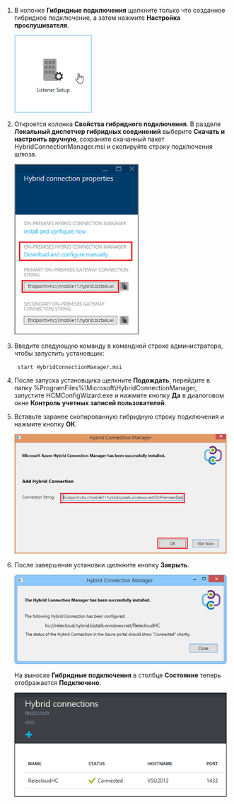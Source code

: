 
1. В колонке **Гибридные подключения** щелкните только что созданное гибридное подключение, а затем нажмите **Настройка прослушивателя**.
	
	![Щелкните "Установка прослушивателя"](./media/app-service-hybrid-connections-manager-install/D04ClickListenerSetup.png)
	
4. Откроется колонка **Свойства гибридного подключения**. В разделе **Локальный диспетчер гибридных соединений** выберите **Скачать и настроить вручную**, сохраните скачанный пакет HybridConnectionManager.msi и скопируйте строку подключения шлюза.
	
	![Щелкните здесь, чтобы установить](./media/app-service-hybrid-connections-manager-install/D05ClickToInstallHCM.png)
	
5. Введите следующую команду в командной строке администратора, чтобы запустить установщик:

		start HybridConnectionManager.msi
 
7. После запуска установщика щелкните **Подождать**, перейдите в папку %ProgramFiles%\\Microsoft\\HybridConnectionManager, запустите HCMConfigWizard.exe и нажмите кнопку **Да** в диалоговом окне **Контроль учетных записей пользователей**.
		
7. Вставьте заранее скопированную гибридную строку подключения и нажмите кнопку **ОК**.
	
	![Установка](./media/app-service-hybrid-connections-manager-install/D08aHCMInstallManual.png)
	
8. После завершения установки щелкните кнопку **Закрыть**.
	
	![Щелкните кнопку «Закрыть»](./media/app-service-hybrid-connections-manager-install/D09HCMInstallComplete.png)
	
	На выноске **Гибридные подключения** в столбце **Состояние** теперь отображается **Подключено**.
	
	![Состояние «Подключено»](./media/app-service-hybrid-connections-manager-install/D10HCStatusConnected.png)

<!---HONumber=August15_HO6-->